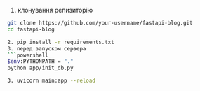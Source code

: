 1. клонування репизиторію

```bash
git clone https://github.com/your-username/fastapi-blog.git
cd fastapi-blog

2. pip install -r requirements.txt
3. перед запуском сервера
```powershell
$env:PYTHONPATH = "."
python app/init_db.py

3. uvicorn main:app --reload

